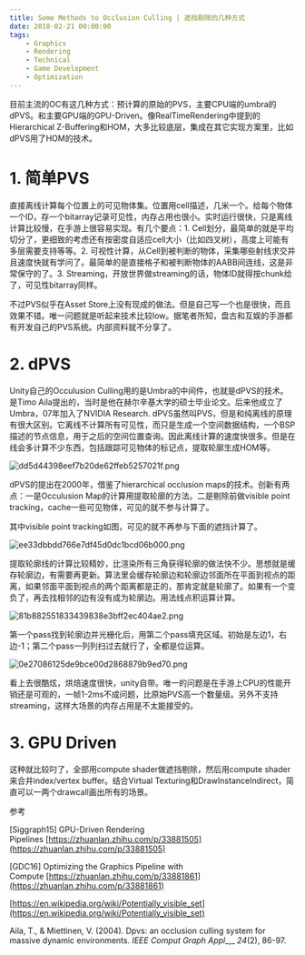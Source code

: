 ```yaml
---
title: Some Methods to Occlusion Culling | 遮挡剔除的几种方式
date: 2018-02-21 00:00:00
tags:
    - Graphics
    - Rendering
    - Technical
    - Game Development
    - Optimization
---
```


目前主流的OC有这几种方式：预计算的原始的PVS，主要CPU端的umbra的dPVS。和主要GPU端的GPU-Driven。像RealTimeRendering中提到的Hierarchical Z-Buffering和HOM，大多比较底层，集成在其它实现方案里，比如dPVS用了HOM的技术。

# 1. 简单PVS

直接离线计算每个位置上的可见物体集。位置用cell描述，几米一个。给每个物体一个ID，存一个bitarray记录可见性，内存占用也很小。实时运行很快，只是离线计算比较慢，在手游上很容易实现。有几个要点：1. Cell划分，最简单的就是平均切分了，更细致的考虑还有按密度自适应cell大小（比如四叉树），高度上可能有多层需要支持等等。2. 可视性计算，从Cell到被判断的物体，采集哪些射线求交并且速度快就有学问了。最简单的是直接格子和被判断物体的AABB间连线，这是非常保守的了。3. Streaming，开放世界做streaming的话，物体ID就得按chunk给了，可见性bitarray同样。

不过PVS似乎在Asset Store上没有现成的做法。但是自己写一个也是很快，而且效果不错。唯一问题就是听起来技术比较low。据笔者所知，盘古和互娱的手游都有开发自己的PVS系统。内部资料就不分享了。

# 2. dPVS

Unity自己的Occulusion Culling用的是Umbra的中间件，也就是dPVS的技术。是Timo Aila提出的，当时是他在赫尔辛基大学的硕士毕业论文。后来他成立了Umbra，07年加入了NVIDIA Research. dPVS虽然叫PVS，但是和纯离线的原理有很大区别。它离线不计算所有可见性，而只是生成一个空间数据结构，一个BSP描述的节点信息，用于之后的空间位置查询。因此离线计算的速度快很多。但是在线会多计算不少东西，包括跟踪可见物体的标记点，提取轮廓生成HOM等。

![dd5d44398eef7b20de62ffeb5257021f.png](/images/dd5d44398eef7b20de62ffeb5257021f.jpg)

dPVS的提出在2000年，借鉴了hierarchical occlusion maps的技术。创新有两点：一是Occulusion Map的计算用提取轮廓的方法。二是剔除前做visible point tracking，cache一些可见物体，可见的就不参与计算了。

其中visible point tracking如图，可见的就不再参与下面的遮挡计算了。

![ee33dbbdd766e7df45d0dc1bcd06b000.png](/images/ee33dbbdd766e7df45d0dc1bcd06b000.jpg)

提取轮廓线的计算比较精妙，比渲染所有三角获得轮廓的做法快不少。思想就是缓存轮廓边，有需要再更新。算法里会缓存轮廓边和轮廓边邻面所在平面到视点的距离，如果邻面平面到视点的两个距离都是正的，那肯定就是轮廓了。如果有一个变负了，再去找相邻的边有没有成为轮廓边。用法线点积运算计算。

![81b882551833439838e3bff2ec404ae2.png](/images/81b882551833439838e3bff2ec404ae2.jpg)

第一个pass找到轮廓边并光栅化后，用第二个pass填充区域。初始是左边1，右边-1；第二个pass一列列扫过去就行了，全都是位运算。

![0e27086125de9bce00d2868879b9ed70.png](/images/0e27086125de9bce00d2868879b9ed70.jpg)

看上去很酷炫，烘焙速度很快，unity自带。唯一的问题是在手游上CPU的性能开销还是可观的，一帧1-2ms不成问题，比原始PVS高一个数量级。另外不支持streaming，这样大场景的内存占用是不太能接受的。

# 3. GPU Driven

这种就比较叼了，全部用compute shader做遮挡剔除，然后用compute shader来合并index/vertex buffer。结合Virtual Texturing和DrawInstanceIndirect，简直可以一两个drawcall画出所有的场景。

参考

[Siggraph15] GPU-Driven Rendering Pipelines [https://zhuanlan.zhihu.com/p/33881505](https://zhuanlan.zhihu.com/p/33881505)

[GDC16] Optimizing the Graphics Pipeline with Compute [https://zhuanlan.zhihu.com/p/33881861](https://zhuanlan.zhihu.com/p/33881861)

[https://en.wikipedia.org/wiki/Potentially_visible_set](https://en.wikipedia.org/wiki/Potentially_visible_set)

Aila, T., & Miettinen, V. (2004). Dpvs: an occlusion culling system for massive dynamic environments. _IEEE Comput Graph Appl__,_ _24_(2), 86-97.
